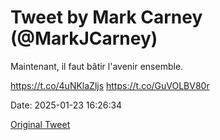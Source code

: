 # Tweet by Mark Carney (@MarkJCarney)

Maintenant, il faut bâtir l'avenir ensemble.

https://t.co/4uNKlaZljs https://t.co/GuVOLBV80r

Date: 2025-01-23 16:26:34

[Original Tweet](https://x.com/MarkJCarney/status/1882464954705760705)
